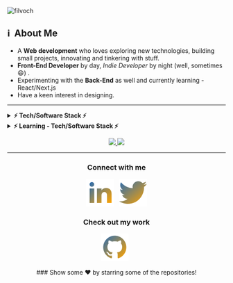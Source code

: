 ![filvoch](https://i.imgur.com/MDzqmJK.jpg "Banner Web Development")

<h2>ℹ️ &nbsp;About Me </h2>

- A **Web development** who loves exploring new technologies, building small projects, innovating and tinkering with stuff.
- **Front-End Developer** by day, _Indie Developer_ by night (well, sometimes :smile:) .
- Experimenting with the **Back-End** as well and currently learning - React/Next.js
- Have a keen interest in designing.

<hr/>
<details>	
    <summary><b>⚡ Tech/Software Stack ⚡</b></summary>   
        <a href="https://developer.mozilla.org/en-US/docs/Web/JavaScript" target="_blank"> <img src="assets/javascript.png" alt="JavaScript" width="40" height="40"/> </a>  
        <a href="https://html5.org/" target="_blank"> <img src="assets/html.png" alt="HTML" width="40" height="40"/> </a> 
        <a href="https://www.w3schools.com/cssref/" target="_blank"> <img src="assets/css.png" alt="CSS" width="40" height="40"/> </a> 
        <a href="https://getbootstrap.com/" target="_blank"> <img src="assets/bootstrap.png" alt="Bootstrap" width="40" height="40"/> </a> 
        <a href="https://www.mysql.com/" target="_blank"> <img src="assets/mysql.png" alt="MySQL" width="40" height="40"/> </a> 
        <a href="https://www.postgresql.org/" target="_blank"> <img src="assets/postgresql.png" alt="PostgreSQL" width="40" height="40"/> </a> 
    </details>
    <details>	
        <summary><b>⚡ Learning - Tech/Software Stack ⚡</b></summary>
            <a href="https://nodejs.org/en/" target="_blank"> <img src="assets/nodejs.png" alt="Node.JS" width="40" height="40"/> </a>  
            <a href="https://www.php.net/" target="_blank"> <img src="assets/php.png" alt="PHP" width="40" height="40"/> </a> 
            <a href="https://vuejs.org/" target="_blank"> <img src="assets/vuejs.png" alt="Vue.JS" width="40" height="40"/> </a> 
            <a href="https://pt-br.reactjs.org/" target="_blank"> <img src="assets/reactjs.png" alt="React.JS" width="40" height="40"/> </a>
    </details>
</details>
<p align="center">
    <a href="https://github.com/filvoch">
        <img height="160em" src="https://github-readme-stats.vercel.app/api?username=filvoch&theme=great-gatsby&show_icons=true&include_all_commits=true&count_private=true" />
    </a>
    <a href="https://github.com/filvoch">
        <img height="160em" src="https://github-readme-stats.vercel.app/api/top-langs/?username=filvoch&layout=compact&theme=great-gatsby" />
    </a>
</p>
<hr/>
<p align="center">
    <h3 align="center">Connect with me</h3>
    <p align="center">
        <a href="https://www.linkedin.com/in/guilherme-borba-75048b127/"><img title="LinkedIn" src="https://raw.githubusercontent.com/filvoch/filvoch/master/assets/linkedin.svg"/></a>&nbsp;&nbsp;
        <a href=""><img title="Twitter" src="https://raw.githubusercontent.com/filvoch/filvoch/master/assets/twitter.svg"/></a>
    </p>
</p>
<h3 align="center">Check out my work</h3>
<p align="center">
    <a href="https://github.com/filvoch"><img title="GitHub" src="https://raw.githubusercontent.com/filvoch/filvoch/master/assets/github.svg"/></a>&nbsp;&nbsp;
</p>
<div align="center">
    ### Show some ❤️ by starring some of the repositories!
</div>
